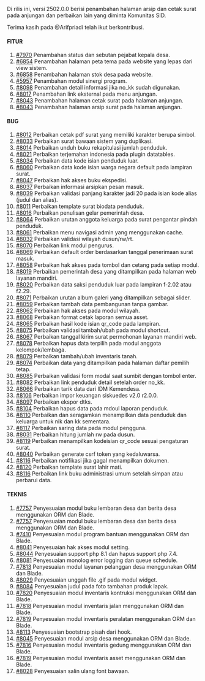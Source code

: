 Di rilis ini, versi 2502.0.0 berisi penambahan halaman arsip dan cetak surat pada anjungan dan perbaikan lain yang diminta Komunitas SID.

Terima kasih pada @Arifpriadi telah ikut berkontribusi.

#### FITUR
1. [#7970](https://github.com/OpenSID/OpenSID/issues/7970) Penambahan status dan sebutan pejabat kepala desa.
2. [#6854](https://github.com/OpenSID/OpenSID/issues/6854) Penambahan halaman peta tema pada website yang lepas dari view sistem.
3. [#6858](https://github.com/OpenSID/OpenSID/issues/6858) Penambahan halaman stok desa pada website.
4. [#5957](https://github.com/OpenSID/OpenSID/issues/5957) Penambahan modul sinergi program.
5. [#8098](https://github.com/OpenSID/OpenSID/issues/8098) Penambahan detail informasi jika no_kk sudah digunakan.
6. [#8017](https://github.com/OpenSID/OpenSID/issues/8017) Penambahan link eksternal pada menu anjungan.
7. [#8043](https://github.com/OpenSID/OpenSID/issues/8043) Penambahan halaman cetak surat pada halaman anjungan.
8. [#8043](https://github.com/OpenSID/OpenSID/issues/8042) Penambahan halaman arsip surat pada halaman anjungan.


#### BUG

1. [#8012](https://github.com/OpenSID/OpenSID/issues/8012) Perbaikan cetak pdf surat yang memiliki karakter berupa simbol.
2. [#8033](https://github.com/OpenSID/OpenSID/issues/8033) Perbaikan surat bawaan sistem yang duplikasi.
3. [#8014](https://github.com/OpenSID/OpenSID/issues/8014) Perbaikan unduh buku rekapitulasi jumlah penduduk.
4. [#8021](https://github.com/OpenSID/OpenSID/issues/8021) Perbaikan terjemahan indonesia pada plugin datatables.
5. [#8034](https://github.com/OpenSID/OpenSID/issues/8034) Perbaikan data kode isian penduduk luar.
6. [#8060](https://github.com/OpenSID/OpenSID/issues/8060) Perbaikan data kode isian warga negara default pada lampiran surat.
7. [#8047](https://github.com/OpenSID/OpenSID/issues/8047) Perbaikan hak akses buku ekspedisi.
8. [#8037](https://github.com/OpenSID/OpenSID/issues/8037) Perbaikan informasi arsipkan pesan masuk.
9. [#8039](https://github.com/OpenSID/OpenSID/issues/8039) Perbaikan validasi panjang karakter jadi 20 pada isian kode alias (judul dan alias).
10. [#8011](https://github.com/OpenSID/OpenSID/issues/8011) Perbaikan template surat biodata penduduk.
11. [#8016](https://github.com/OpenSID/OpenSID/issues/8016) Perbaikan penulisan gelar pemerintah desa.
12. [#8064](https://github.com/OpenSID/OpenSID/issues/8064) Perbaikan urutan anggota keluarga pada surat pengantar pindah penduduk.
13. [#8061](https://github.com/OpenSID/OpenSID/issues/8061) Perbaikan menu navigasi admin yang menggunakan cache.
14. [#8032](https://github.com/OpenSID/OpenSID/issues/8032) Perbaikan validasi wilayah dusun/rw/rt.
15. [#8070](https://github.com/OpenSID/OpenSID/issues/8070) Perbaikan link modul pengurus.
16. [#8069](https://github.com/OpenSID/OpenSID/issues/8069) Perbaikan default order berdasarkan tanggal penerimaan surat masuk.
17. [#8058](https://github.com/OpenSID/OpenSID/issues/8058) Perbaikan hak akses pada tombol dan cetang pada setiap modul.
18. [#8019](https://github.com/OpenSID/OpenSID/issues/8019) Perbaikan pemerintah desa yang ditampilkan pada halaman web layanan mandiri.
19. [#8020](https://github.com/OpenSID/OpenSID/issues/8020) Perbaikan data saksi penduduk luar pada lampiran f-2.02 atau f2.29.
20. [#8071](https://github.com/OpenSID/OpenSID/issues/8071) Perbaikan urutan album galeri yang ditampilkan sebagai slider.
21. [#8059](https://github.com/OpenSID/OpenSID/issues/8059) Perbaikan tambah data pembangunan tanpa gambar.
22. [#8062](https://github.com/OpenSID/OpenSID/issues/8062) Perbaikan hak akses pada modul wilayah.
23. [#8068](https://github.com/OpenSID/OpenSID/issues/8068) Perbaikan format cetak laporan semua asset.
24. [#8065](https://github.com/OpenSID/OpenSID/issues/8065) Perbaikan hasil kode isian qr_code pada lampiran.
25. [#8075](https://github.com/OpenSID/OpenSID/issues/8075) Perbaikan validasi tambah/ubah pada modul shortcut.
26. [#8067](https://github.com/OpenSID/OpenSID/issues/8067) Perbaikan tanggal kirim surat permohonan layanan mandiri web.
27. [#8078](https://github.com/OpenSID/OpenSID/issues/8078) Perbaikan hapus data terpilih pada modul anggota kelompok/lembaga.
28. [#8079](https://github.com/OpenSID/OpenSID/issues/8079) Perbaikan tambah/ubah inventaris tanah.
29. [#8074](https://github.com/OpenSID/OpenSID/issues/8074) Perbaikan data yang ditampilkan pada halaman daftar pemilih tetap.
30. [#8085](https://github.com/OpenSID/OpenSID/issues/8085) Perbaikan validasi form modal saat sumbit dengan tombol enter.
31. [#8082](https://github.com/OpenSID/OpenSID/issues/8082) Perbaikan link penduduk detail setelah order no_kk.
32. [#8066](https://github.com/OpenSID/OpenSID/issues/8066) Perbaikan tarik data dari IDM Kemendesa.
33. [#8106](https://github.com/OpenSID/OpenSID/issues/8106) Perbaikan impor keuangan siskuedes v2.0 r2.0.0.
34. [#8097](https://github.com/OpenSID/OpenSID/issues/8097) Perbaikan ekspor dtks.
35. [#8104](https://github.com/OpenSID/OpenSID/issues/8104) Perbaikan hapus data pada mdoul laporan penduduk.
36. [#8110](https://github.com/OpenSID/OpenSID/issues/8110) Perbaikan dan seragamkan menampilkan data penduduk dan keluarga untuk nik dan kk sementara.
37. [#8117](https://github.com/OpenSID/OpenSID/issues/8117) Perbaikan saring data pada modul pengguna.
38. [#8031](https://github.com/OpenSID/OpenSID/issues/8031) Perbaikan hitung jumlah rw pada dusun.
39. [#8119](https://github.com/OpenSID/OpenSID/issues/8119) Perbaikan menampilkan kodeisian qr_code sesuai pengaturan surat.
40. [#8040](https://github.com/OpenSID/OpenSID/issues/8040) Perbaikan generate csrf token yang kedaluwarsa.
41. [#8116](https://github.com/OpenSID/OpenSID/issues/8116) Perbaikan notifikasi jika gagal menampilkan dokumen.
42. [#8120](https://github.com/OpenSID/OpenSID/issues/8120) Perbaikan template surat lahir mati.
43. [#8116](https://github.com/OpenSID/OpenSID/issues/8116) Perbaikan link buku administrasi umum setelah simpan atau perbarui data.


#### TEKNIS

1. [#7757](https://github.com/OpenSID/OpenSID/issues/7757) Penyesuaian modul buku lembaran desa dan berita desa menggunakan ORM dan Blade.
1. [#7757](https://github.com/OpenSID/OpenSID/issues/7757) Penyesuaian modul buku lembaran desa dan berita desa menggunakan ORM dan Blade.
3. [#7410](https://github.com/OpenSID/OpenSID/issues/7410) Penyesuaian modul program bantuan menggunakan ORM dan Blade.
4. [#8041](https://github.com/OpenSID/OpenSID/issues/8041) Penyesuaian hak akses modul setting.
5. [#8044](https://github.com/OpenSID/OpenSID/issues/8044) Penyesuaian support php 8.1 dan hapus support php 7.4.
6. [#8081](https://github.com/OpenSID/OpenSID/issues/8081) Penyesuaian monolog error logging dan queue schedule.
7. [#7813](https://github.com/OpenSID/OpenSID/issues/7813) Penyesuaian modul layanan pelanggan desa menggunakan ORM dan Blade.
8. [#8029](https://github.com/OpenSID/OpenSID/issues/8029) Penyesuaian unggah file .gif pada modul widget.
9. [#8084](https://github.com/OpenSID/OpenSID/issues/8084) Penyesuaian judul pada foto tambahan produk lapak.
10. [#7820](https://github.com/OpenSID/OpenSID/issues/7820) Penyesuaian modul inventaris kontruksi menggunakan ORM dan Blade.
11. [#7818](https://github.com/OpenSID/OpenSID/issues/7818) Penyesuaian modul inventaris jalan menggunakan ORM dan Blade.
12. [#7819](https://github.com/OpenSID/OpenSID/issues/7816) Penyesuaian modul inventaris peralatan menggunakan ORM dan Blade.
13. [#8113](https://github.com/OpenSID/OpenSID/issues/8113) Penyesuaian bootstrap pisah dari hook.
14. [#8045](https://github.com/OpenSID/OpenSID/issues/8045) Penyesuaian modul arsip desa menggunakan ORM dan Blade.
15. [#7816](https://github.com/OpenSID/OpenSID/issues/7817) Penyesuaian modul inventaris gedung menggunakan ORM dan Blade.
16. [#7819](https://github.com/OpenSID/OpenSID/issues/7819) Penyesuaian modul inventaris asset menggunakan ORM dan Blade.
17. [#8028](https://github.com/OpenSID/OpenSID/issues/8028) Penyesuaian salin ulang font bawaan.

